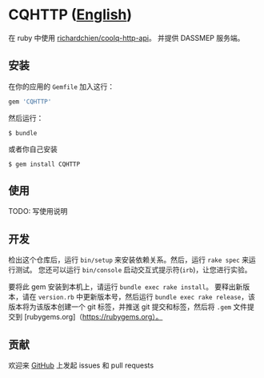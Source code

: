 # CQHTTP ([English](/README.en.md))

在 ruby 中使用 [richardchien/coolq-http-api](https://github.com/richardchien/coolq-http-api)。
并提供 DASSMEP 服务端。

## 安装

在你的应用的 `Gemfile` 加入这行：

```ruby
gem 'CQHTTP'
```

然后运行：

    $ bundle

或者你自己安装

    $ gem install CQHTTP

## 使用

TODO: 写使用说明

## 开发

检出这个仓库后，运行 `bin/setup` 来安装依赖关系。然后，运行 `rake spec` 来运行测试。 您还可以运行 `bin/console` 启动交互式提示符(`irb`)，让您进行实验。

要将此 gem 安装到本机上，请运行 `bundle exec rake install`。 要释出新版本，请在 `version.rb` 中更新版本号，然后运行 `bundle exec rake release`，该版本将为该版本创建一个 git 标签，并推送 git 提交和标签，然后将 `.gem` 文件提交到 [rubygems.org]（https://rubygems.org）。

## 贡献

欢迎来 [GitHub](https://github.com/71e6fd52/cqhttp-ruby) 上发起 issues 和 pull requests
